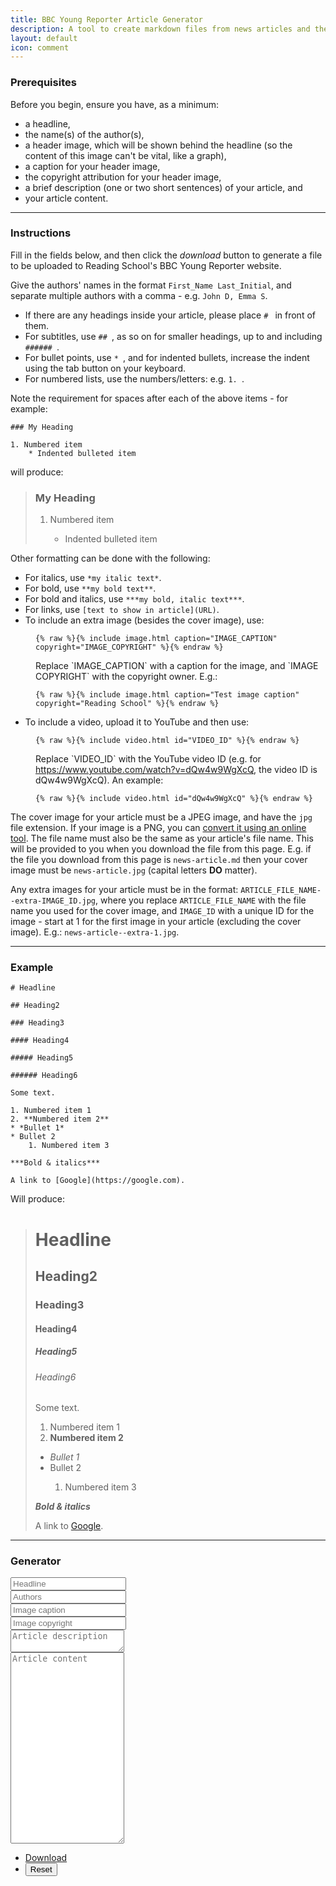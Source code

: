 ```yaml
---
title: BBC Young Reporter Article Generator
description: A tool to create markdown files from news articles and their metadata for uploading to the Reading School BBC Young Reporter website.
layout: default
icon: comment
---
```


### Prerequisites

Before you begin, ensure you have, as a minimum:
* a headline,
* the name(s) of the author(s),
* a header image, which will be shown behind the headline (so the content of this image can't be vital, like a graph),
* a caption for your header image,
* the copyright attribution for your header image,
* a brief description (one or two short sentences) of your article, and
* your article content.

<hr>

### Instructions

Fill in the fields below, and then click the *download* button to generate a file to be uploaded to Reading School's BBC Young Reporter website.

Give the authors' names in the format `First_Name Last_Initial`, and separate multiple authors with a comma - e.g. `John D, Emma S`.

* If there are any headings inside your article, please place `# ` in front of them.
* For subtitles, use `## `, as so on for smaller headings, up to and including `###### `.
* For bullet points, use `* `, and for indented bullets, increase the indent using the tab button on your keyboard.
* For numbered lists, use the numbers/letters: e.g. `1. `.

Note the requirement for spaces after each of the above items - for example:

<pre><code>### My Heading

1. Numbered item
    * Indented bulleted item</code></pre>

will produce:

<blockquote>
<h3>My Heading</h3>

<ol>
    <li>Numbered item</li>
    <ul>
        <li>Indented bulleted item</li>
    </ul>
</ol>

</blockquote>

Other formatting can be done with the following:

* For italics, use `*my italic text*`.
* For bold, use `**my bold text**`.
* For bold and italics, use `***my bold, italic text***`.
* For links, use `[text to show in article](URL)`.
* To include an extra image (besides the cover image), use:
<dl>
<dd>
<pre><code>{% raw %}{% include image.html caption="IMAGE_CAPTION" copyright="IMAGE_COPYRIGHT" %}{% endraw %}</code></pre>
<p>Replace `IMAGE_CAPTION` with a caption for the image, and `IMAGE COPYRIGHT` with the copyright owner. E.g.:</p>
<pre><code>{% raw %}{% include image.html caption="Test image caption" copyright="Reading School" %}{% endraw %}</code></pre>
</dd>
</dl>

* To include a video, upload it to YouTube and then use:
<dl>
<dd>
<pre><code>{% raw %}{% include video.html id="VIDEO_ID" %}{% endraw %}</code></pre>
<p>Replace `VIDEO_ID` with the YouTube video ID (e.g. for <a href="https://www.youtube.com/watch?v=dQw4w9WgXcQ">https://www.youtube.com/watch?v=dQw4w9WgXcQ</a>, the video ID is dQw4w9WgXcQ). An example:</p>
<pre><code>{% raw %}{% include video.html id="dQw4w9WgXcQ" %}{% endraw %}</code></pre>
</dd>
</dl>


The cover image for your article must be a JPEG image, and have the `jpg` file extension. If your image is a PNG, you can [convert it using an online tool](https://png2jpg.com/). The file name must also be the same as your article's file name. This will be provided to you when you download the file from this page. E.g. if the file you download from this page is `news-article.md` then your cover image must be `news-article.jpg` (capital letters **DO** matter).

Any extra images for your article must be in the format: `ARTICLE_FILE_NAME--extra-IMAGE_ID.jpg`, where you replace `ARTICLE_FILE_NAME` with the file name you used for the cover image, and `IMAGE_ID` with a unique ID for the image - start at 1 for the first image in your article (excluding the cover image). E.g.: `news-article--extra-1.jpg`.

<hr>

###  Example

<pre><code># Headline

## Heading2

### Heading3

#### Heading4

##### Heading5

###### Heading6

Some text.

1. Numbered item 1
2. **Numbered item 2**
* *Bullet 1*
* Bullet 2
    1. Numbered item 3

***Bold & italics***

A link to [Google](https://google.com).</code></pre>

Will produce:

<blockquote>
<h1>Headline</h1>

<h2>Heading2</h2>

<h3>Heading3</h3>

<h4>Heading4</h4>

<h5>Heading5</h5>

<h6>Heading6</h6>

<p>Some text.</p>

<ol>
    <li>Numbered item 1</li>
    <li><b>Numbered item 2</b></li>
</ol>
<ul>
    <li><i>Bullet 1</i></li>
    <li>Bullet 2</li>
    <ol>
        <li>Numbered item 3</li>
    </ol>
</ul>

<p><b><i>Bold & italics</i></b></p>

A link to <a href="https://google.com">Google</a>.
</blockquote>

<hr>

### Generator

<form onreset="if (!($('form a.submit').hasClass('disabled'))) $('form a.submit').addClass('disabled');">
    <div class="row gtr-uniform">
        <div class="col-6 col-12-xsmall">
            <input type="text" id="headline" placeholder="Headline" />
        </div>
        <div class="col-6 col-12-xsmall">
            <input type="text" id="authors" placeholder="Authors" />
        </div>
        <div class="col-6 col-12-xsmall">
            <input type="text" id="image-caption" placeholder="Image caption" />
        </div>
        <div class="col-6 col-12-xsmall">
            <input type="text" id="image-copyright" placeholder="Image copyright" />
        </div>
        <!-- Break -->
        <div class="col-12">
            <textarea id="article-description" placeholder="Article description" rows="2"></textarea>
        </div>
        <div class="col-12">
            <textarea id="article-content" placeholder="Article content" rows="20"></textarea>
        </div>
        <!-- Break -->
        <div class="col-12">
            <ul class="actions">
                <li><a href="javascript:downloadFile();" class="submit button primary icon fa-download">Download</a></li>
                <li><input type="reset" value="Reset" /></li>
            </ul>
        </div>
    </div>
</form>

<script>
function checkFieldStatuses() {
    var input_elements = $("form input[type='text']");
    var textarea_elements = $("form textarea");
    var elements = $.merge($("form input[type='text']"), $("form textarea"));
    any_empty = false;
    for (var i = 0, element; element = elements[i++];) {
        if (element.value === "") {
            any_empty = true;
            break;
        }
    }
    if (!any_empty && $("form a.submit").hasClass("disabled")) {
        $("form a.submit").removeClass("disabled");
        return "removed class";
    } else if (any_empty && !($("form a.submit").hasClass("disabled"))) {
        $("form a.submit").addClass("disabled");
        return "added class";
    }
}

checkFieldStatuses();
document.addEventListener("mouseup", function(event){
    checkFieldStatuses();
}, true);
$("form").keyup(function(event){
    checkFieldStatuses();
});

function downloadFile(){
    var today = new Date();
    var dd = String(today.getDate()).padStart(2, '0');
    var mm = String(today.getMonth() + 1).padStart(2, '0');
    var yyyy = today.getFullYear();
    var hours = today.getHours();
    var minutes = today.getMinutes();
    var date = yyyy + "-" + mm + "-" + dd + " " + hours + ":" + minutes

    var file_name = $("#headline")[0].value.replace(/[.,\/#!$%\^&\*;:{}=\-_`~()]/g,"").replace(/\s{2,}/g," ").replace(/\s+/g,"-").toLowerCase() + ".md";
    var text = `---
title: '` + $("#headline")[0].value + `'
date: ` + date + `
authors: ` + $("#authors")[0].value + `
image-caption: ` + $("#image-caption")[0].value + `
copyright: ` + $("#image-copyright")[0].value + `
description: ` + $("#article-description")[0].value + `
---

` + $("#article-content")[0].value;

    var element = document.createElement("a");
    element.setAttribute("href", "data:text/plain;charset=utf-8," + encodeURIComponent(text));
    element.setAttribute("download", file_name);

    element.style.display = "none";
    document.body.appendChild(element);

    element.click();

    document.body.removeChild(element);
}

$("form input[type='text']").keypress(function(event) {
    if (event.defaultPrevented) {
        return;
    }

    if (event.key === "Enter") {
        event.preventDefault();
    }
});
</script>

<style>
blockquote {
    font-style: normal;
}
</style>
